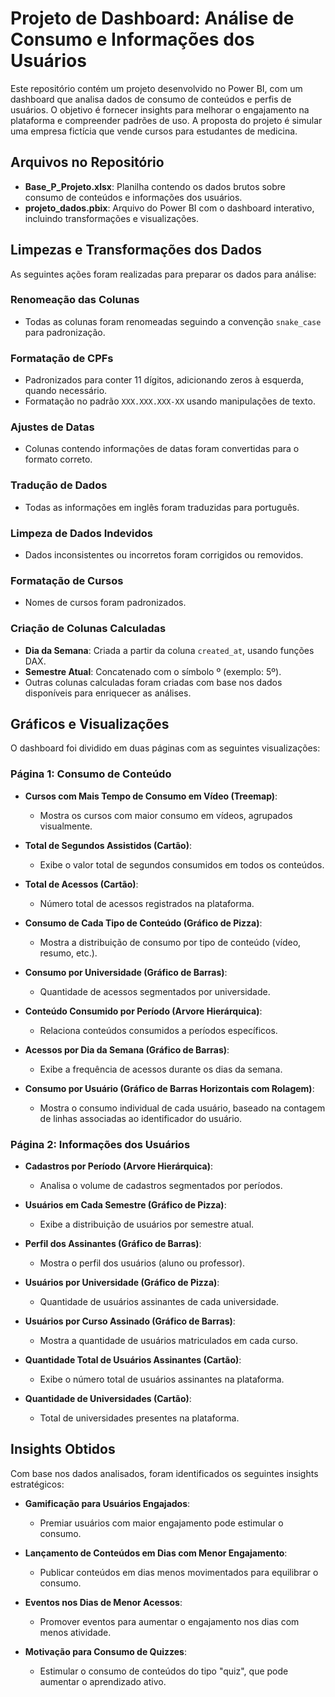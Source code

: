 # Projeto de Dashboard: Análise de Consumo e Informações dos Usuários

Este repositório contém um projeto desenvolvido no Power BI, com um dashboard que analisa dados de consumo de conteúdos e perfis de usuários. O objetivo é fornecer insights para melhorar o engajamento na plataforma e compreender padrões de uso. A proposta do projeto é simular uma empresa fictícia que vende cursos para estudantes de medicina.

## Arquivos no Repositório

- **Base_P_Projeto.xlsx**: Planilha contendo os dados brutos sobre consumo de conteúdos e informações dos usuários.
- **projeto_dados.pbix**: Arquivo do Power BI com o dashboard interativo, incluindo transformações e visualizações.

## Limpezas e Transformações dos Dados

As seguintes ações foram realizadas para preparar os dados para análise:

### Renomeação das Colunas

- Todas as colunas foram renomeadas seguindo a convenção `snake_case` para padronização.

### Formatação de CPFs

- Padronizados para conter 11 dígitos, adicionando zeros à esquerda, quando necessário.
- Formatação no padrão `XXX.XXX.XXX-XX` usando manipulações de texto.

### Ajustes de Datas

- Colunas contendo informações de datas foram convertidas para o formato correto.

### Tradução de Dados

- Todas as informações em inglês foram traduzidas para português.

### Limpeza de Dados Indevidos

- Dados inconsistentes ou incorretos foram corrigidos ou removidos.

### Formatação de Cursos

- Nomes de cursos foram padronizados.

### Criação de Colunas Calculadas

- **Dia da Semana**: Criada a partir da coluna `created_at`, usando funções DAX.
- **Semestre Atual**: Concatenado com o símbolo º (exemplo: 5º).
- Outras colunas calculadas foram criadas com base nos dados disponíveis para enriquecer as análises.

## Gráficos e Visualizações

O dashboard foi dividido em duas páginas com as seguintes visualizações:

### Página 1: Consumo de Conteúdo

- **Cursos com Mais Tempo de Consumo em Vídeo (Treemap)**:
  - Mostra os cursos com maior consumo em vídeos, agrupados visualmente.

- **Total de Segundos Assistidos (Cartão)**:
  - Exibe o valor total de segundos consumidos em todos os conteúdos.

- **Total de Acessos (Cartão)**:
  - Número total de acessos registrados na plataforma.

- **Consumo de Cada Tipo de Conteúdo (Gráfico de Pizza)**:
  - Mostra a distribuição de consumo por tipo de conteúdo (vídeo, resumo, etc.).

- **Consumo por Universidade (Gráfico de Barras)**:
  - Quantidade de acessos segmentados por universidade.

- **Conteúdo Consumido por Período (Arvore Hierárquica)**:
  - Relaciona conteúdos consumidos a períodos específicos.

- **Acessos por Dia da Semana (Gráfico de Barras)**:
  - Exibe a frequência de acessos durante os dias da semana.

- **Consumo por Usuário (Gráfico de Barras Horizontais com Rolagem)**:
  - Mostra o consumo individual de cada usuário, baseado na contagem de linhas associadas ao identificador do usuário.

### Página 2: Informações dos Usuários

- **Cadastros por Período (Arvore Hierárquica)**:
  - Analisa o volume de cadastros segmentados por períodos.

- **Usuários em Cada Semestre (Gráfico de Pizza)**:
  - Exibe a distribuição de usuários por semestre atual.

- **Perfil dos Assinantes (Gráfico de Barras)**:
  - Mostra o perfil dos usuários (aluno ou professor).

- **Usuários por Universidade (Gráfico de Pizza)**:
  - Quantidade de usuários assinantes de cada universidade.

- **Usuários por Curso Assinado (Gráfico de Barras)**:
  - Mostra a quantidade de usuários matriculados em cada curso.

- **Quantidade Total de Usuários Assinantes (Cartão)**:
  - Exibe o número total de usuários assinantes na plataforma.

- **Quantidade de Universidades (Cartão)**:
  - Total de universidades presentes na plataforma.

## Insights Obtidos

Com base nos dados analisados, foram identificados os seguintes insights estratégicos:

- **Gamificação para Usuários Engajados**:
  - Premiar usuários com maior engajamento pode estimular o consumo.

- **Lançamento de Conteúdos em Dias com Menor Engajamento**:
  - Publicar conteúdos em dias menos movimentados para equilibrar o consumo.

- **Eventos nos Dias de Menor Acessos**:
  - Promover eventos para aumentar o engajamento nos dias com menos atividade.

- **Motivação para Consumo de Quizzes**:
  - Estimular o consumo de conteúdos do tipo "quiz", que pode aumentar o aprendizado ativo.
